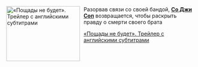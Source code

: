 <!--2025-06-06 11:00:48-->
<div class="yb">
  <div class="rss kino_kino"><a href="https://www.kino-teatr.ru/video/50142/" title="«Пощады не будет». Трейлер с английскими субтитрами"><img src="https://www.kino-teatr.ru/video/2/4/50142/poster.jpg" width="196" height="147" align="left" hspace="5" style="margin: 0px 10px 0px 5px" alt="«Пощады не будет». Трейлер с английскими субтитрами"/></a>Разорвав связи со своей бандой, <a href=https://www.kino-teatr.ru/kino/acter/m/asia/573524/bio/ target=_blank><strong>Со Джи Соп</strong></a> возвращается, чтобы раскрыть правду о смерти своего брата <p class="titl"><a href="https://www.kino-teatr.ru/video/50142/">«Пощады не будет». Трейлер с английскими субтитрами</a></p></div>
</div>
